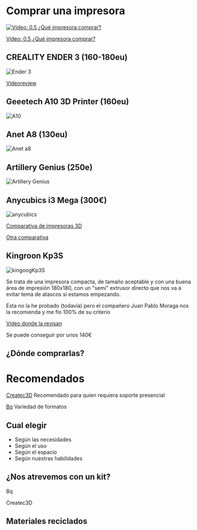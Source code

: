 # Comprar una impresora

[![Vídeo: 0.5 ¿Qué impresora comprar?](https://img.youtube.com/vi/AFRegfBQCF0/0.jpg)](https://youtu.be/AFRegfBQCF0)


[Vídeo: 0.5 ¿Qué impresora comprar?](https://youtu.be/AFRegfBQCF0)


## CREALITY ENDER 3 (160-180eu) 

![Ender 3](./images/Ender3.jpg)

[Videoreview](https://www.youtube.com/watch?v=6LQl-UUEVO8)

## Geeetech A10 3D Printer (160eu)

![A10](./images/Geeetech-A10.jpg)

## Anet A8 (130eu)

![Anet a8](./images/20180109121635_60388.webp)


## Artillery Genius (250e)

![Artillery Genius](./images/artillery-genius-1.jpg)

## Anycubics i3 Mega (300€)

![anycubics](./images/Anycubics_i3_Mega.jpg)

[Comparativa de impresoras 3D](http://comohacer.eu/comparativa-impresoras-3d/#Comparativa_de_impresoras_3D)

[Otra comparativa](http://buenosybaratos.es/electronica/impresora-3d/las-mejores-impresoras-3d/)


## Kingroon Kp3S

![kingoogKp3S](./images/kingoogKp3S.jpg)

Se trata de una impresora compacta, de tamaño aceptable y con una buena área de impresión 180x180, con un "semi" extrusor directo que nos va a evitar tema de atascos si estamos empezando.

Esta no la he probado (todavía) pero el compañero Juan Pablo Moraga nos la recomienda y me fío 100% de su criterio

[Vídeo donde la revisan](https://www.youtube.com/watch?v=4lRdFfXaNj8)

Se puede conseguir por unos 140€

## ¿Dónde comprarlas?

# Recomendados

[Createc3D](https://createc3d.com/shop/es/19-kit-impresoras-3d) Recomendado para quien requiera soporte presencial

[Bq](https://store.bq.com/es/mundo-3d/impresion-3-d/) Variedad de formatos

## Cual elegir

* Según las necesidades
* Según el uso
* Según el espacio
* Según nuestras habilidades

## ¿Nos atrevemos con un kit?

Bq

Createc3D

## Materiales reciclados
